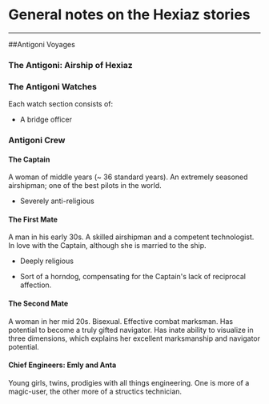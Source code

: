 # General notes on the Hexiaz stories

----
##Antigoni Voyages

### The Antigoni: Airship of Hexiaz


### The Antigoni Watches
Each watch section consists of:

 - A bridge officer


### Antigoni Crew

#### The Captain
A woman of middle years (~ 36 standard years). An extremely seasoned airshipman; one of the best pilots in the world.

 - Severely anti-religious

#### The First Mate
A man in his early 30s. A skilled airshipman and a competent technologist. In love with the Captain, although she is married to the ship. 

 - Deeply religious

 - Sort of a horndog, compensating for the Captain's lack of reciprocal affection.

#### The Second Mate
A woman in her mid 20s. Bisexual. Effective combat marksman. Has potential to become a truly gifted navigator. Has inate ability to visualize in three dimensions, which explains her excellent marksmanship and navigator potential.

#### Chief Engineers: Emly and Anta
Young girls, twins, prodigies with all things engineering. One is more of a magic-user, the other more of a structics technician.

#### 
